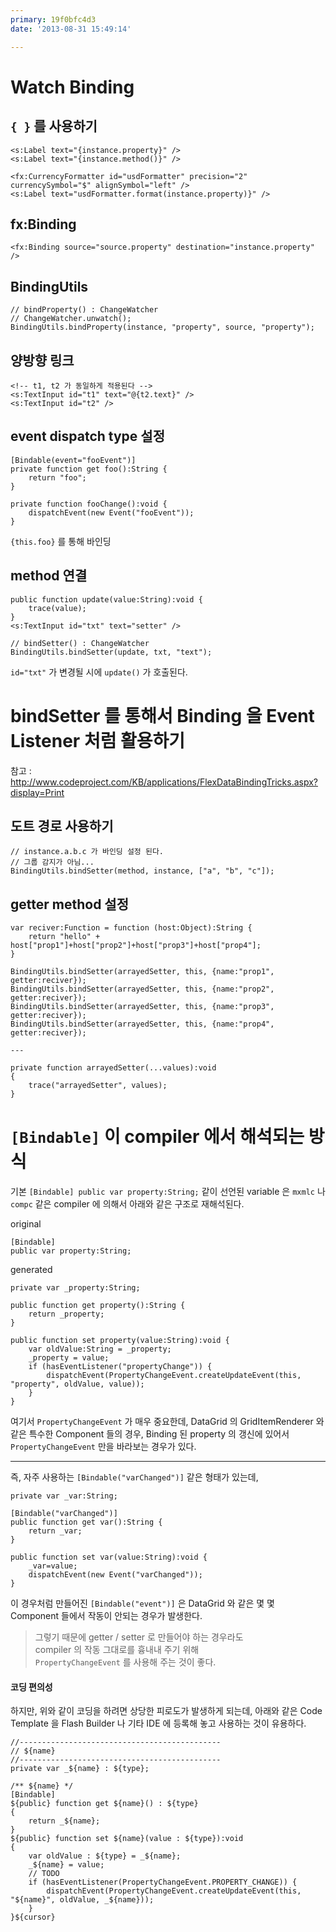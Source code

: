 ```yaml
---
primary: 19f0bfc4d3
date: '2013-08-31 15:49:14'

---
```


# Watch Binding

## `{ }` 를 사용하기
	<s:Label text="{instance.property}" />
	<s:Label text="{instance.method()}" />
	
	<fx:CurrencyFormatter id="usdFormatter" precision="2" currencySymbol="$" alignSymbol="left" />
	<s:Label text="usdFormatter.format(instance.property)}" />
	

## fx:Binding
	<fx:Binding source="source.property" destination="instance.property" />

## BindingUtils
	// bindProperty() : ChangeWatcher
	// ChangeWatcher.unwatch();
	BindingUtils.bindProperty(instance, "property", source, "property");


## 양방향 링크
	<!-- t1, t2 가 동일하게 적용된다 -->
	<s:TextInput id="t1" text="@{t2.text}" />
	<s:TextInput id="t2" />


## event dispatch type 설정
	[Bindable(event="fooEvent")]
	private function get foo():String {
		return "foo";
	}
	
	private function fooChange():void {
		dispatchEvent(new Event("fooEvent"));
	}


`{this.foo}` 를 통해 바인딩

## method 연결
	public function update(value:String):void {
		trace(value);
	}
	<s:TextInput id="txt" text="setter" />
	
	// bindSetter() : ChangeWatcher
	BindingUtils.bindSetter(update, txt, "text");


`id="txt"` 가 변경될 시에 `update()` 가 호출된다.




# bindSetter 를 통해서 Binding 을 Event Listener 처럼 활용하기

참고 : <http://www.codeproject.com/KB/applications/FlexDataBindingTricks.aspx?display=Print>

## 도트 경로 사용하기
	// instance.a.b.c 가 바인딩 설정 된다.
	// 그룹 감지가 아님...
	BindingUtils.bindSetter(method, instance, ["a", "b", "c"]);

## getter method 설정
	var reciver:Function = function (host:Object):String {
		return "hello" + host["prop1"]+host["prop2"]+host["prop3"]+host["prop4"];
	}
	
	BindingUtils.bindSetter(arrayedSetter, this, {name:"prop1", getter:reciver});
	BindingUtils.bindSetter(arrayedSetter, this, {name:"prop2", getter:reciver});
	BindingUtils.bindSetter(arrayedSetter, this, {name:"prop3", getter:reciver});
	BindingUtils.bindSetter(arrayedSetter, this, {name:"prop4", getter:reciver});
	
	---
	
	private function arrayedSetter(...values):void
	{
		trace("arrayedSetter", values);
	}
	



# `[Bindable]` 이 compiler 에서 해석되는 방식

기본 `[Bindable] public var property:String;` 같이 선언된 variable 은 `mxmlc` 나 `compc` 같은 compiler 에 의해서 아래와 같은 구조로 재해석된다.

original
	
	[Bindable]
	public var property:String;

generated

	private var _property:String;

	public function get property():String {
		return _property;
	}

	public function set property(value:String):void {
		var oldValue:String = _property;
		_property = value;
		if (hasEventListener("propertyChange")) {
			dispatchEvent(PropertyChangeEvent.createUpdateEvent(this, "property", oldValue, value));
		}
	}

여기서 `PropertyChangeEvent` 가 매우 중요한데, DataGrid 의 GridItemRenderer 와 같은 특수한 Component 들의 경우, Binding 된 property 의 갱신에 있어서 `PropertyChangeEvent` 만을 바라보는 경우가 있다.

---------

즉, 자주 사용하는 `[Bindable("varChanged")]` 같은 형태가 있는데,

	private var _var:String;

	[Bindable("varChanged")]
	public function get var():String {
		return _var;
	}

	public function set var(value:String):void {
		_var=value;
		dispatchEvent(new Event("varChanged"));
	}

이 경우처럼 만들어진 `[Bindable("event")]` 은 DataGrid 와 같은 몇 몇 Component 들에서 작동이 안되는 경우가 발생한다.

> 그렇기 때문에 getter / setter 로 만들어야 하는 경우라도    
> compiler 의 작동 그대로를 흉내내 주기 위해   
> `PropertyChangeEvent` 를 사용해 주는 것이 좋다.

#### 코딩 편의성

하지만, 위와 같이 코딩을 하려면 상당한 피로도가 발생하게 되는데, 아래와 같은 Code Template 을 Flash Builder 나 기타 IDE 에 등록해 놓고 사용하는 것이 유용하다.

	//---------------------------------------------
	// ${name}
	//---------------------------------------------
	private var _${name} : ${type};

	/** ${name} */
	[Bindable]
	${public} function get ${name}() : ${type}
	{
	    return _${name};
	}
	${public} function set ${name}(value : ${type}):void
	{
		var oldValue : ${type} = _${name};
		_${name} = value;
		// TODO
		if (hasEventListener(PropertyChangeEvent.PROPERTY_CHANGE)) {
			dispatchEvent(PropertyChangeEvent.createUpdateEvent(this, "${name}", oldValue, _${name}));
		}
	}${cursor}








